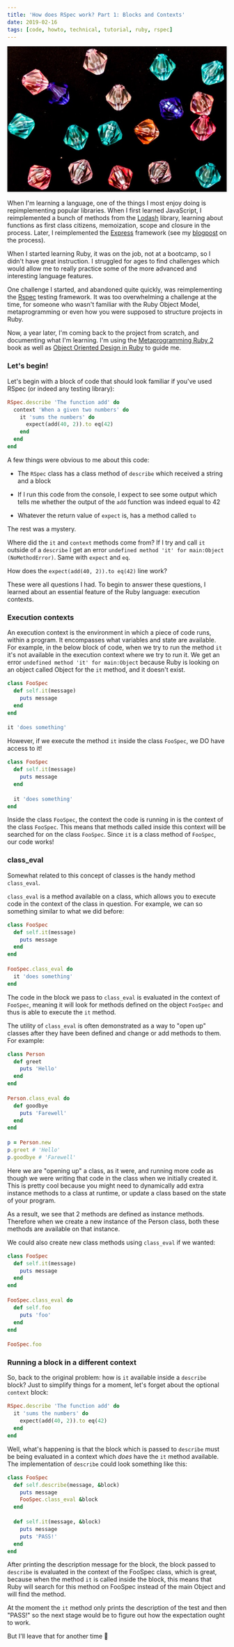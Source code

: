 ```yaml
---
title: 'How does RSpec work? Part 1: Blocks and Contexts'
date: 2019-02-16
tags: [code, howto, technical, tutorial, ruby, rspec]
---
```


![](rubies.jpg)

When I'm learning a language, one of the things I most enjoy doing is repimplementing popular libraries. When I first learned JavaScript, I reimplemented a bunch of methods from the <a href="https://lodash.com/docs" target="_blank">Lodash</a> library, learning about functions as first class citizens, memoization, scope and closure in the process. Later, I reimplemented the <a href="https://expressjs.com/" target="_blank">Express</a> framework (see my <a href="https://medium.com/@harrietty/reimplementing-express-part-1-1c82d8fe5e01" target="_blank">blogpost</a> on the process).

When I started learning Ruby, it was on the job, not at a bootcamp, so I didn't have great instruction. I struggled for ages to find challenges which would allow me to really practice some of the more advanced and interesting language features.

One challenge I started, and abandoned quite quickly, was reimplementing the [Rspec](http://rspec.info/) testing framework. It was too overwhelming a challenge at the time, for someone who wasn't familiar with the Ruby Object Model, metaprogramming or even how you were supposed to structure projects in Ruby.

Now, a year later, I'm coming back to the project from scratch, and documenting what I'm learning. I'm using the <a href="https://pragprog.com/book/ppmetr2/metaprogramming-ruby-2" target="_blank">Metaprogramming Ruby 2</a> book as well as <a href="https://www.poodr.com/" target="_blank">Object Oriented Design in Ruby</a> to guide me.

### Let's begin!

Let's begin with a block of code that should look familiar if you've used RSpec (or indeed any testing library):

```ruby
RSpec.describe 'The function add' do
  context 'When a given two numbers' do
    it 'sums the numbers' do
      expect(add(40, 2)).to eq(42)
    end
  end
end
```

A few things were obvious to me about this code:

- The `RSpec` class has a class method of `describe` which received a string and a block

- If I run this code from the console, I expect to see some output which tells me whether the output of the `add` function was indeed equal to 42

- Whatever the return value of `expect` is, has a method called `to`

The rest was a mystery.

Where did the `it` and `context` methods come from? If I try and call `it` outside of a `describe` I get an error `undefined method 'it' for main:Object (NoMethodError)`. Same with `expect` and `eq`.

How does the `expect(add(40, 2)).to eq(42)` line work?

These were all questions I had. To begin to answer these questions, I learned about an essential feature of the Ruby language: execution contexts.

### Execution contexts

An execution context is the environment in which a piece of code runs, within a program. It encompasses what variables and state are available. For example, in the below block of code, when we try to run the method `it` it's not available in the execution context where we try to run it. We get an error `undefined method 'it' for main:Object` because Ruby is looking on an object called Object for the `it` method, and it doesn't exist.

```ruby
class FooSpec
  def self.it(message)
    puts message
  end
end

it 'does something'
```

However, if we execute the method `it` inside the class `FooSpec`, we DO have access to it!

```ruby
class FooSpec
  def self.it(message)
    puts message
  end

  it 'does something'
end
```

Inside the class `FooSpec`, the context the code is running in is the context of the class `FooSpec`. This means that methods called inside this context will be searched for on the class `FooSpec`. Since `it` is a class method of `FooSpec`, our code works!

### class_eval

Somewhat related to this concept of classes is the handy method `class_eval`.

`class_eval` is a method available on a class, which allows you to execute code in the context of the class in question. For example, we can so something similar to what we did before:

```ruby
class FooSpec
  def self.it(message)
    puts message
  end
end

FooSpec.class_eval do
  it 'does something'
end
```

The code in the block we pass to `class_eval` is evaluated in the context of `FooSpec`, meaning it will look for methods defined on the object `FooSpec` and thus is able to execute the `it` method.

The utility of `class_eval` is often demonstrated as a way to "open up" classes after they have been defined and change or add methods to them. For example:

```ruby
class Person
  def greet
    puts 'Hello'
  end
end

Person.class_eval do
  def goodbye
    puts 'Farewell'
  end
end

p = Person.new
p.greet # 'Hello'
p.goodbye # 'Farewell'
```

Here we are "opening up" a class, as it were, and running more code as though we were writing that code in the class when we initially created it. This is pretty cool because you might need to dynamically add extra instance methods to a class at runtime, or update a class based on the state of your program.

As a result, we see that 2 methods are defined as instance methods. Therefore when we create a new instance of the Person class, both these methods are available on that instance.

We could also create new class methods using `class_eval` if we wanted:

```ruby
class FooSpec
  def self.it(message)
    puts message
  end
end

FooSpec.class_eval do
  def self.foo
    puts 'foo'
  end
end

FooSpec.foo
```

### Running a block in a different context

So, back to the original problem: how is `it` available inside a `describe` block? Just to simplify things for a moment, let's forget about the optional `context` block:

```ruby
RSpec.describe 'The function add' do
  it 'sums the numbers' do
    expect(add(40, 2)).to eq(42)
  end
end
```

Well, what's happening is that the block which is passed to `describe` must be being evaluated in a context which *does* have the `it` method available. The implementation of `describe` could look something like this:

```ruby
class FooSpec
  def self.describe(message, &block)
    puts message
    FooSpec.class_eval &block
  end

  def self.it(message, &block)
    puts message
    puts 'PASS!'
  end
end
```

After printing the description message for the block, the block passed to `describe` is evaluated in the context of the FooSpec class, which is great, because when the method `it` is called inside the block, this means that Ruby will search for this method on FooSpec instead of the main Object and will find the method.

At the moment the `it` method only prints the description of the test and then "PASS!" so the next stage would be to figure out how the expectation ought to work.

But I'll leave that for another time 👻
